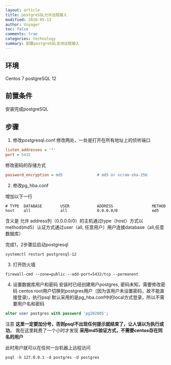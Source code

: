 ```yaml
---
layout: article
title: postgreSQL允许远程接入
modified: 2020-05-13
author: Voyager
toc: false
comments: true
categories: technology
summary: 配置postgreSQL支持远程接入
---
```

## 环境
Centos  7
postgreSQL 12

## 前置条件
安装完成postgreSQL


## 步骤
1. 修改postgresql.conf
修改两处，一处是打开在所有地址上的侦听端口
```ini
listen_addresses = '*'                  
port = 5432   
```
修改密码的存储方式
```ini
password_encryption = md5               # md5 or scram-sha-256
```
2. 修改pg_hba.conf

增加以下一行

```
# TYPE  DATABASE        USER            ADDRESS                 METHOD
host    all             all             0.0.0.0/0               md5
```
含义是 允许 address列（0.0.0.0/0）的主机通过type（host）方式以method(md5）认证方式通过user（all, 任意用户）用户连接database（all,任意数据库）

完成1，2步骤后启动postgresql
```
systemctl restart postgresql-12
```


3. 打开防火墙
```shell
firewall-cmd --zone=public --add-port=5432/tcp --permanent
```

4. 设置数据库用户和密码
安装时已经创建用户postgres, 密码未知，需要修改密码
centos root用户切换到postgres用户（因为该用户未设置密码，故不能直接登录)，执行psql
默认采用的是pg_hba.conf中的local方式登录，所以不需要用户名和密码
```sql
alter user postgres with password 'pg202005';
```
注意
**这里一定要加分号，否则psql不出现任何提示就结束了，让人误以为执行成功**。 我在这里耗费了一个小时才发现
**采用md5验证方式，不需要centos存在同名的用户**


此时用户就可以在任何一台机器上远程访问
```shell
psql -h 127.0.0.1 -d postgres -U postgres
```

